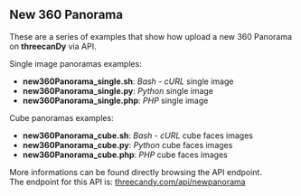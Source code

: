 ## New 360 Panorama  
  
These are a series of examples that show how upload a new 360 Panorama on **threecanDy** via API. 
  
Single image panoramas examples:  
* **new360Panorama_single.sh**: *Bash - cURL* single image  
* **new360Panorama_single.py**: *Python* single image  
* **new360Panorama_single.php**: *PHP* single image  
  
Cube panoramas examples:  
* **new360Panorama_cube.sh**: *Bash - cURL* cube faces images  
* **new360Panorama_cube.py**: *Python* cube faces images  
* **new360Panorama_cube.php**: *PHP* cube faces images  
  
More informations can be found directly browsing the API endpoint.  
The endpoint for this API is: [threecandy.com/api/newpanorama](http://www.threecandy.com/api/newpanorama)  
